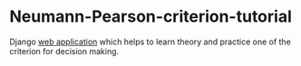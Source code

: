 # Neumann-Pearson-criterion-tutorial
Django [web application](https://np-tutorial.herokuapp.com/) which helps to learn theory and practice one of the criterion for decision making.
